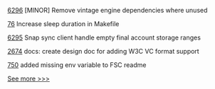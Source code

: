 
[6296](https://github.com/hyperledger/besu/pull/6296) [MINOR] Remove vintage engine dependencies where unused

[76](https://github.com/hyperledger-labs/yui-docs/pull/76) Increase sleep duration in Makefile

[6295](https://github.com/hyperledger/besu/pull/6295) Snap sync client handle empty final account storage ranges

[2674](https://github.com/hyperledger/aries-cloudagent-python/pull/2674) docs: create design doc for adding W3C VC format support

[750](https://github.com/hyperledger/fabric-private-chaincode/pull/750) added missing env variable to FSC readme


[See more >>>](https://start-here.hyperledger.org/pull-requests)
